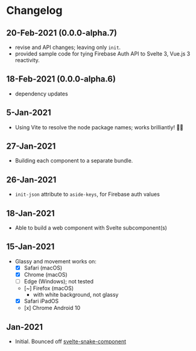 # Changelog

## 20-Feb-2021 (0.0.0-alpha.7)

- revise and API changes; leaving only `init`.
- provided sample code for tying Firebase Auth API to Svelte 3, Vue.js 3 reactivity.

## 18-Feb-2021 (0.0.0-alpha.6)

- dependency updates

## 5-Jan-2021

- Using Vite to resolve the node package names; works brilliantly! 🌟✨

## 27-Jan-2021

- Building each component to a separate bundle.

## 26-Jan-2021

- `init-json` attribute to `aside-keys`, for Firebase auth values

## 18-Jan-2021

- Able to build a web component with Svelte subcomponent(s)

## 15-Jan-2021

- Glassy and movement works on:
  - [x] Safari (macOS)
  - [x] Chrome (macOS)
  - [ ] Edge (Windows); not tested
  - [~] Firefox (macOS)
    - with white background, not glassy
  - [x] Safari iPadOS
  - [x] Chrome Android 10

## Jan-2021

- Initial. Bounced off [svelte-snake-component](https://github.com/gogakoreli/svelte-snake-web-component)
